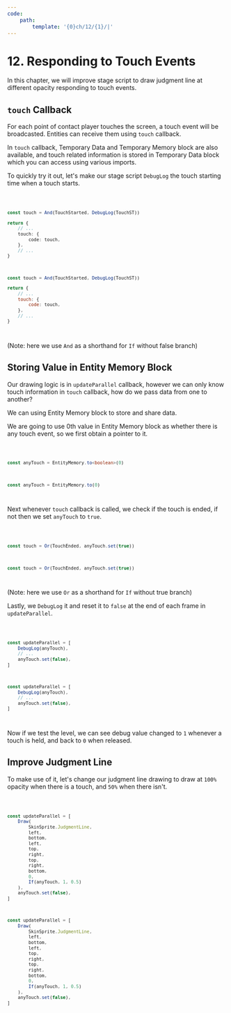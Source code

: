 ```yaml
---
code:
    path:
        template: '{0}ch/12/{1}/|'
---
```


# 12. Responding to Touch Events

In this chapter, we will improve stage script to draw judgment line at different opacity responding to touch events.

## `touch` Callback

For each point of contact player touches the screen, a touch event will be broadcasted. Entities can receive them using `touch` callback.

In `touch` callback, Temporary Data and Temporary Memory block are also available, and touch related information is stored in Temporary Data block which you can access using various imports.

To quickly try it out, let's make our stage script `DebugLog` the touch starting time when a touch starts.

<Code pathTemplate="{0}src/engine/data/scripts/stage.{2}">

```ts
const touch = And(TouchStarted, DebugLog(TouchST))

return {
    // ...
    touch: {
        code: touch,
    },
    // ...
}
```

```js
const touch = And(TouchStarted, DebugLog(TouchST))

return {
    // ...
    touch: {
        code: touch,
    },
    // ...
}
```

</Code>

(Note: here we use `And` as a shorthand for `If` without false branch)

## Storing Value in Entity Memory Block

Our drawing logic is in `updateParallel` callback, however we can only know touch information in `touch` callback, how do we pass data from one to another?

We can using Entity Memory block to store and share data.

We are going to use 0th value in Entity Memory block as whether there is any touch event, so we first obtain a pointer to it.

<Code pathTemplate="{0}src/engine/data/scripts/stage.{2}">

```ts
const anyTouch = EntityMemory.to<boolean>(0)
```

```js
const anyTouch = EntityMemory.to(0)
```

</Code>

Next whenever `touch` callback is called, we check if the touch is ended, if not then we set `anyTouch` to `true`.

<Code pathTemplate="{0}src/engine/data/scripts/stage.{2}">

```ts
const touch = Or(TouchEnded, anyTouch.set(true))
```

```js
const touch = Or(TouchEnded, anyTouch.set(true))
```

</Code>

(Note: here we use `Or` as a shorthand for `If` without true branch)

Lastly, we `DebugLog` it and reset it to `false` at the end of each frame in `updateParallel`.

<Code pathTemplate="{0}src/engine/data/scripts/stage.{2}">

```ts
const updateParallel = [
    DebugLog(anyTouch),
    // ...
    anyTouch.set(false),
]
```

```js
const updateParallel = [
    DebugLog(anyTouch),
    // ...
    anyTouch.set(false),
]
```

</Code>

Now if we test the level, we can see debug value changed to `1` whenever a touch is held, and back to `0` when released.

## Improve Judgment Line

To make use of it, let's change our judgment line drawing to draw at `100%` opacity when there is a touch, and `50%` when there isn't.

<Code pathTemplate="{0}src/engine/data/scripts/stage.{2}">

```ts
const updateParallel = [
    Draw(
        SkinSprite.JudgmentLine,
        left,
        bottom,
        left,
        top,
        right,
        top,
        right,
        bottom,
        0,
        If(anyTouch, 1, 0.5)
    ),
    anyTouch.set(false),
]
```

```js
const updateParallel = [
    Draw(
        SkinSprite.JudgmentLine,
        left,
        bottom,
        left,
        top,
        right,
        top,
        right,
        bottom,
        0,
        If(anyTouch, 1, 0.5)
    ),
    anyTouch.set(false),
]
```

</Code>
